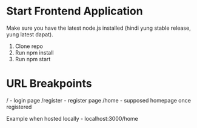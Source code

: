 # Start Frontend Application

Make sure you have the latest node.js installed (hindi yung stable release, yung latest dapat).

1. Clone repo
2. Run npm install
3. Run npm start

# URL Breakpoints
/ - login page
/register - register page
/home - supposed homepage once registered

Example when hosted locally - localhost:3000/home
